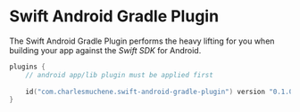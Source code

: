 # Swift Android Gradle Plugin

The Swift Android Gradle Plugin performs the heavy lifting for you when building your app against the _Swift SDK_ for Android.

```kotlin
plugins {
    // android app/lib plugin must be applied first
    
    id("com.charlesmuchene.swift-android-gradle-plugin") version "0.1.0-alpha"
}
```
